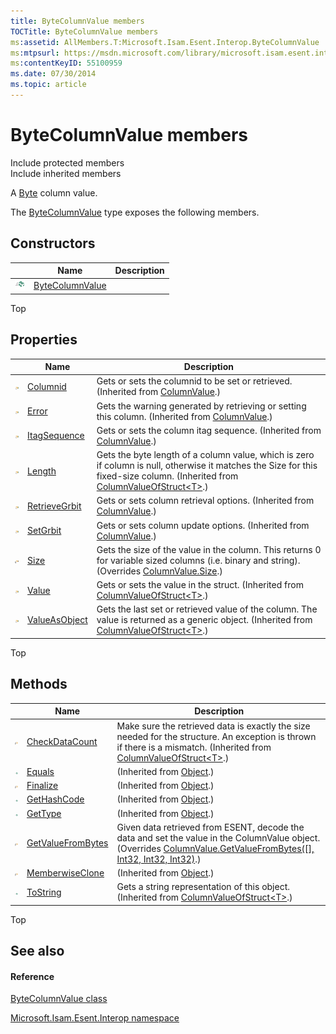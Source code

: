 ```yaml
---
title: ByteColumnValue members
TOCTitle: ByteColumnValue members
ms:assetid: AllMembers.T:Microsoft.Isam.Esent.Interop.ByteColumnValue
ms:mtpsurl: https://msdn.microsoft.com/library/microsoft.isam.esent.interop.bytecolumnvalue_members(v=EXCHG.10)
ms:contentKeyID: 55100959
ms.date: 07/30/2014
ms.topic: article
---
```


# ByteColumnValue members

Include protected members  
Include inherited members  

A [Byte](https://docs.microsoft.com/dotnet/api/system.byte?redirectedfrom=MSDN) column value.

The [ByteColumnValue](dn334109\(v=exchg.10\).md) type exposes the following members.

## Constructors

<table>
<thead>
<tr class="header">
<th> </th>
<th>Name</th>
<th>Description</th>
</tr>
</thead>
<tbody>
<tr class="odd">
<td><img src="../images/dn292146.pubmethod(exchg.10).gif" title="Public method" alt="Public method" /></td>
<td><a href="dn334112(v=exchg.10).md">ByteColumnValue</a></td>
<td></td>
</tr>
</tbody>
</table>


Top

## Properties

<table>
<thead>
<tr class="header">
<th> </th>
<th>Name</th>
<th>Description</th>
</tr>
</thead>
<tbody>
<tr class="odd">
<td><img src="../images/dn292128.pubproperty(exchg.10).gif" title="Public property" alt="Public property" /></td>
<td><a href="dn334166(v=exchg.10).md">Columnid</a></td>
<td>Gets or sets the columnid to be set or retrieved. (Inherited from <a href="dn334206(v=exchg.10).md">ColumnValue</a>.)</td>
</tr>
<tr class="even">
<td><img src="../images/dn292128.pubproperty(exchg.10).gif" title="Public property" alt="Public property" /></td>
<td><a href="dn334212(v=exchg.10).md">Error</a></td>
<td>Gets the warning generated by retrieving or setting this column. (Inherited from <a href="dn334206(v=exchg.10).md">ColumnValue</a>.)</td>
</tr>
<tr class="odd">
<td><img src="../images/dn292128.pubproperty(exchg.10).gif" title="Public property" alt="Public property" /></td>
<td><a href="dn334165(v=exchg.10).md">ItagSequence</a></td>
<td>Gets or sets the column itag sequence. (Inherited from <a href="dn334206(v=exchg.10).md">ColumnValue</a>.)</td>
</tr>
<tr class="even">
<td><img src="../images/dn292128.pubproperty(exchg.10).gif" title="Public property" alt="Public property" /></td>
<td><a href="dn334225(v=exchg.10).md">Length</a></td>
<td>Gets the byte length of a column value, which is zero if column is null, otherwise it matches the Size for this fixed-size column. (Inherited from <a href="dn334171(v=exchg.10).md">ColumnValueOfStruct&lt;T&gt;</a>.)</td>
</tr>
<tr class="odd">
<td><img src="../images/dn292128.pubproperty(exchg.10).gif" title="Public property" alt="Public property" /></td>
<td><a href="dn334169(v=exchg.10).md">RetrieveGrbit</a></td>
<td>Gets or sets column retrieval options. (Inherited from <a href="dn334206(v=exchg.10).md">ColumnValue</a>.)</td>
</tr>
<tr class="even">
<td><img src="../images/dn292128.pubproperty(exchg.10).gif" title="Public property" alt="Public property" /></td>
<td><a href="dn334215(v=exchg.10).md">SetGrbit</a></td>
<td>Gets or sets column update options. (Inherited from <a href="dn334206(v=exchg.10).md">ColumnValue</a>.)</td>
</tr>
<tr class="odd">
<td><img src="../images/dn292128.protproperty(exchg.10).gif" title="Protected property" alt="Protected property" /></td>
<td><a href="dn334116(v=exchg.10).md">Size</a></td>
<td>Gets the size of the value in the column. This returns 0 for variable sized columns (i.e. binary and string). (Overrides <a href="dn334172(v=exchg.10).md">ColumnValue.Size</a>.)</td>
</tr>
<tr class="even">
<td><img src="../images/dn292128.pubproperty(exchg.10).gif" title="Public property" alt="Public property" /></td>
<td><a href="dn334180(v=exchg.10).md">Value</a></td>
<td>Gets or sets the value in the struct. (Inherited from <a href="dn334171(v=exchg.10).md">ColumnValueOfStruct&lt;T&gt;</a>.)</td>
</tr>
<tr class="odd">
<td><img src="../images/dn292128.pubproperty(exchg.10).gif" title="Public property" alt="Public property" /></td>
<td><a href="dn334226(v=exchg.10).md">ValueAsObject</a></td>
<td>Gets the last set or retrieved value of the column. The value is returned as a generic object. (Inherited from <a href="dn334171(v=exchg.10).md">ColumnValueOfStruct&lt;T&gt;</a>.)</td>
</tr>
</tbody>
</table>


Top

## Methods

<table>
<thead>
<tr class="header">
<th> </th>
<th>Name</th>
<th>Description</th>
</tr>
</thead>
<tbody>
<tr class="odd">
<td><img src="../images/dn292116.protmethod(exchg.10).gif" title="Protected method" alt="Protected method" /></td>
<td><a href="dn334178(v=exchg.10).md">CheckDataCount</a></td>
<td>Make sure the retrieved data is exactly the size needed for the structure. An exception is thrown if there is a mismatch. (Inherited from <a href="dn334171(v=exchg.10).md">ColumnValueOfStruct&lt;T&gt;</a>.)</td>
</tr>
<tr class="even">
<td><img src="../images/dn292146.pubmethod(exchg.10).gif" title="Public method" alt="Public method" /></td>
<td><a href="https://docs.microsoft.com/dotnet/api/system.object.equals?redirectedfrom=MSDN#System_Object_Equals_System_Object_">Equals</a></td>
<td>(Inherited from <a href="https://docs.microsoft.com/dotnet/api/system.object?redirectedfrom=MSDN">Object</a>.)</td>
</tr>
<tr class="odd">
<td><img src="../images/dn292116.protmethod(exchg.10).gif" title="Protected method" alt="Protected method" /></td>
<td><a href="https://docs.microsoft.com/dotnet/api/system.object.finalize?redirectedfrom=MSDN#System_Object_Finalize">Finalize</a></td>
<td>(Inherited from <a href="https://docs.microsoft.com/dotnet/api/system.object?redirectedfrom=MSDN">Object</a>.)</td>
</tr>
<tr class="even">
<td><img src="../images/dn292146.pubmethod(exchg.10).gif" title="Public method" alt="Public method" /></td>
<td><a href="https://docs.microsoft.com/dotnet/api/system.object.gethashcode?redirectedfrom=MSDN#System_Object_GetHashCode">GetHashCode</a></td>
<td>(Inherited from <a href="https://docs.microsoft.com/dotnet/api/system.object?redirectedfrom=MSDN">Object</a>.)</td>
</tr>
<tr class="odd">
<td><img src="../images/dn292146.pubmethod(exchg.10).gif" title="Public method" alt="Public method" /></td>
<td><a href="https://docs.microsoft.com/dotnet/api/system.object.gettype?redirectedfrom=MSDN#System_Object_GetType">GetType</a></td>
<td>(Inherited from <a href="https://docs.microsoft.com/dotnet/api/system.object?redirectedfrom=MSDN">Object</a>.)</td>
</tr>
<tr class="even">
<td><img src="../images/dn292116.protmethod(exchg.10).gif" title="Protected method" alt="Protected method" /></td>
<td><a href="dn334114(v=exchg.10).md">GetValueFromBytes</a></td>
<td>Given data retrieved from ESENT, decode the data and set the value in the ColumnValue object. (Overrides <a href="dn334208(v=exchg.10).md">ColumnValue.GetValueFromBytes([], Int32, Int32, Int32)</a>.)</td>
</tr>
<tr class="odd">
<td><img src="../images/dn292116.protmethod(exchg.10).gif" title="Protected method" alt="Protected method" /></td>
<td><a href="https://docs.microsoft.com/dotnet/api/system.object.memberwiseclone?redirectedfrom=MSDN#System_Object_MemberwiseClone">MemberwiseClone</a></td>
<td>(Inherited from <a href="https://docs.microsoft.com/dotnet/api/system.object?redirectedfrom=MSDN">Object</a>.)</td>
</tr>
<tr class="even">
<td><img src="../images/dn292146.pubmethod(exchg.10).gif" title="Public method" alt="Public method" /></td>
<td><a href="dn334223(v=exchg.10).md">ToString</a></td>
<td>Gets a string representation of this object. (Inherited from <a href="dn334171(v=exchg.10).md">ColumnValueOfStruct&lt;T&gt;</a>.)</td>
</tr>
</tbody>
</table>


Top

## See also

#### Reference

[ByteColumnValue class](dn334109\(v=exchg.10\).md)

[Microsoft.Isam.Esent.Interop namespace](hh596136\(v=exchg.10\).md)

